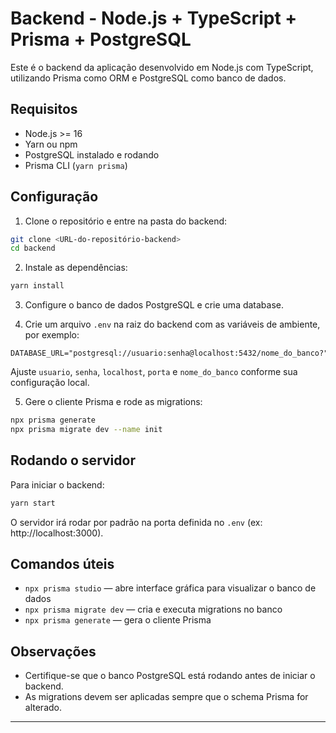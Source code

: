 # Backend - Node.js + TypeScript + Prisma + PostgreSQL

Este é o backend da aplicação desenvolvido em Node.js com TypeScript, utilizando Prisma como ORM e PostgreSQL como banco de dados.

## Requisitos

- Node.js >= 16
- Yarn ou npm
- PostgreSQL instalado e rodando
- Prisma CLI (`yarn prisma`)

## Configuração

1. Clone o repositório e entre na pasta do backend:

```bash
git clone <URL-do-repositório-backend>
cd backend
```

2. Instale as dependências:

```bash
yarn install
```

3. Configure o banco de dados PostgreSQL e crie uma database.

4. Crie um arquivo `.env` na raiz do backend com as variáveis de ambiente, por exemplo:

```env
DATABASE_URL="postgresql://usuario:senha@localhost:5432/nome_do_banco?"
```

Ajuste `usuario`, `senha`, `localhost`, `porta` e `nome_do_banco` conforme sua configuração local.

5. Gere o cliente Prisma e rode as migrations:

```bash
npx prisma generate
npx prisma migrate dev --name init
```

## Rodando o servidor

Para iniciar o backend:

```bash
yarn start
```

O servidor irá rodar por padrão na porta definida no `.env` (ex: http://localhost:3000).


## Comandos úteis

- `npx prisma studio` — abre interface gráfica para visualizar o banco de dados
- `npx prisma migrate dev` — cria e executa migrations no banco
- `npx prisma generate` — gera o cliente Prisma

## Observações

- Certifique-se que o banco PostgreSQL está rodando antes de iniciar o backend.
- As migrations devem ser aplicadas sempre que o schema Prisma for alterado.

---
